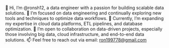 👋 Hi, I’m @ronsh12, a data engineer with a passion for building scalable data solutions.
👀 I’m focused on data engineering and continually exploring new tools and techniques to optimize data workflows.
🌱 Currently, I’m expanding my expertise in cloud data platforms, ETL pipelines, and database optimization.
💼 I’m open to collaboration on data-driven projects, especially those involving big data, cloud infrastructure, and end-to-end data solutions.
📫 Feel free to reach out via email: ron199778@gmail.com

<!--- ronsh12/ronsh12 is a ✨ special ✨ repository because its `README.md` (this file) appears on your GitHub profile. You can click the Preview link to take a look at your changes. --->
